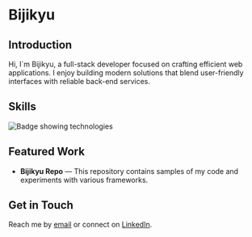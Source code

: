 # Bijikyu

## Introduction

Hi, I`m Bijikyu, a full-stack developer focused on crafting efficient web
applications. I enjoy building modern solutions that blend user-friendly
interfaces with reliable back-end services.

## Skills

![Badge showing technologies][badge-image]

## Featured Work

- **Bijikyu Repo** — This repository contains samples of my code and
  experiments with various frameworks.

## Get in Touch

Reach me by [email](mailto:email@example.com) or connect on
[LinkedIn](https://www.linkedin.com/in/bijikyu/).

[badge-image]: https://pimp-my-readme-next.vercel.app/api/technology?technology=JavaScript_HTML_CSS_Python_NodeJS_PostgreSQL_MongoDB_ReactJS_Express_Flask_Redis_Fast%20API
